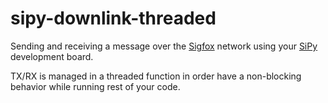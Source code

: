 # sipy-downlink-threaded

Sending and receiving a message over the [Sigfox](//makers.sigfox.com) network using your [SiPy](//pycom.io/product/sipy) development board.

TX/RX is managed in a threaded function in order have a non-blocking behavior while running rest of your code.
